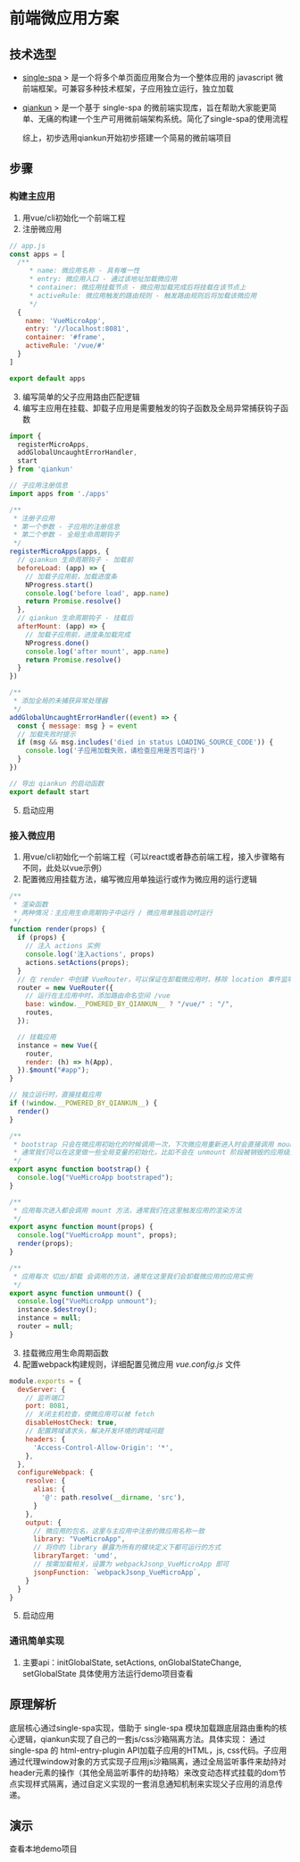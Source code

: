 # 前端微应用方案

## 技术选型

- [single-spa](https://single-spa.js.org/) 
        > 是一个将多个单页面应用聚合为一个整体应用的 javascript 微前端框架。可兼容多种技术框架，子应用独立运行，独立加载

- [qiankun](https://qiankun.umijs.org/zh/guide)
        > 是一个基于 single-spa 的微前端实现库，旨在帮助大家能更简单、无痛的构建一个生产可用微前端架构系统。简化了single-spa的使用流程

    综上，初步选用qiankun开始初步搭建一个简易的微前端项目

## 步骤

### 构建主应用

1. 用vue/cli初始化一个前端工程
2. 注册微应用

```javascript
// app.js
const apps = [
  /**
     * name: 微应用名称 - 具有唯一性
     * entry: 微应用入口 - 通过该地址加载微应用
     * container: 微应用挂载节点 - 微应用加载完成后将挂载在该节点上
     * activeRule: 微应用触发的路由规则 - 触发路由规则后将加载该微应用
     */
  {
    name: 'VueMicroApp',
    entry: '//localhost:8081',
    container: '#frame',
    activeRule: '/vue/#'
  }
]

export default apps

```

3. 编写简单的父子应用路由匹配逻辑
4. 编写主应用在挂载、卸载子应用是需要触发的钩子函数及全局异常捕获钩子函数

```javascript
import {
  registerMicroApps,
  addGlobalUncaughtErrorHandler,
  start
} from 'qiankun'

// 子应用注册信息
import apps from './apps'

/**
 * 注册子应用
 * 第一个参数 - 子应用的注册信息
 * 第二个参数 - 全局生命周期钩子
 */
registerMicroApps(apps, {
  // qiankun 生命周期钩子 - 加载前
  beforeLoad: (app) => {
    // 加载子应用前，加载进度条
    NProgress.start()
    console.log('before load', app.name)
    return Promise.resolve()
  },
  // qiankun 生命周期钩子 - 挂载后
  afterMount: (app) => {
    // 加载子应用前，进度条加载完成
    NProgress.done()
    console.log('after mount', app.name)
    return Promise.resolve()
  }
})

/**
 * 添加全局的未捕获异常处理器
 */
addGlobalUncaughtErrorHandler((event) => {
  const { message: msg } = event
  // 加载失败时提示
  if (msg && msg.includes('died in status LOADING_SOURCE_CODE')) {
    console.log('子应用加载失败，请检查应用是否可运行')
  }
})

// 导出 qiankun 的启动函数
export default start
```

5. 启动应用
    
### 接入微应用

1. 用vue/cli初始化一个前端工程（可以react或者静态前端工程，接入步骤略有不同，此处以vue示例）
2. 配置微应用挂载方法，编写微应用单独运行或作为微应用的运行逻辑

```javascript
/**
 * 渲染函数
 * 两种情况：主应用生命周期钩子中运行 / 微应用单独启动时运行
 */
function render(props) {
  if (props) {
    // 注入 actions 实例
    console.log('注入actions', props)
    actions.setActions(props);
  }
  // 在 render 中创建 VueRouter，可以保证在卸载微应用时，移除 location 事件监听，防止事件污染
  router = new VueRouter({
    // 运行在主应用中时，添加路由命名空间 /vue
    base: window.__POWERED_BY_QIANKUN__ ? "/vue/" : "/",
    routes,
  });

  // 挂载应用
  instance = new Vue({
    router,
    render: (h) => h(App),
  }).$mount("#app");
}

// 独立运行时，直接挂载应用
if (!window.__POWERED_BY_QIANKUN__) {
  render()
}

/**
 * bootstrap 只会在微应用初始化的时候调用一次，下次微应用重新进入时会直接调用 mount 钩子，不会再重复触发 bootstrap。
 * 通常我们可以在这里做一些全局变量的初始化，比如不会在 unmount 阶段被销毁的应用级别的缓存等。
 */
export async function bootstrap() {
  console.log("VueMicroApp bootstraped");
}

/**
 * 应用每次进入都会调用 mount 方法，通常我们在这里触发应用的渲染方法
 */
export async function mount(props) {
  console.log("VueMicroApp mount", props);
  render(props);
}

/**
 * 应用每次 切出/卸载 会调用的方法，通常在这里我们会卸载微应用的应用实例
 */
export async function unmount() {
  console.log("VueMicroApp unmount");
  instance.$destroy();
  instance = null;
  router = null;
}

```

3. 挂载微应用生命周期函数
4. 配置webpack构建规则，详细配置见微应用 *vue.config.js* 文件

```javascript
module.exports = {
  devServer: {
    // 监听端口
    port: 8081,
    // 关闭主机检查，使微应用可以被 fetch
    disableHostCheck: true,
    // 配置跨域请求头，解决开发环境的跨域问题
    headers: {
      'Access-Control-Allow-Origin': '*',
    },
  },
  configureWebpack: {
    resolve: {
      alias: {
        '@': path.resolve(__dirname, 'src'),
      }
    },
    output: {
      // 微应用的包名，这里与主应用中注册的微应用名称一致
      library: "VueMicroApp",
      // 将你的 library 暴露为所有的模块定义下都可运行的方式
      libraryTarget: 'umd',
      // 按需加载相关，设置为 webpackJsonp_VueMicroApp 即可
      jsonpFunction: `webpackJsonp_VueMicroApp`,
    }
  }
}
```

5. 启动应用

### 通讯简单实现

1. 主要api：initGlobalState, setActions, onGlobalStateChange, setGlobalState 具体使用方法运行demo项目查看

## 原理解析

 底层核心通过single-spa实现，借助于 single-spa 模块加载跟底层路由重构的核心逻辑，qiankun实现了自己的一套js/css沙箱隔离方法。具体实现： 通过single-spa 的 html-entry-plugin API加载子应用的HTML，js, css代码。子应用通过代理window对象的方式实现子应用js沙箱隔离，通过全局监听事件来劫持对header元素的操作（其他全局监听事件的劫持略）来改变动态样式挂载的dom节点实现样式隔离，通过自定义实现的一套消息通知机制来实现父子应用的消息传递。
 
 ## 演示
 
 查看本地demo项目
